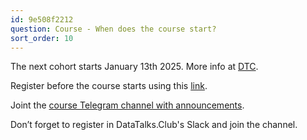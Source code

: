 ```yaml
---
id: 9e508f2212
question: Course - When does the course start?
sort_order: 10
---
```


The next cohort starts January 13th 2025. More info at [DTC](https://datatalks.club/blog/guide-to-free-online-courses-at-datatalks-club.html).

Register before the course starts using this [link](https://airtable.com/shr6oVXeQvSI5HuWD).

Joint the [course Telegram channel with announcements](https://t.me/dezoomcamp).

Don’t forget to register in DataTalks.Club's Slack and join the channel.

